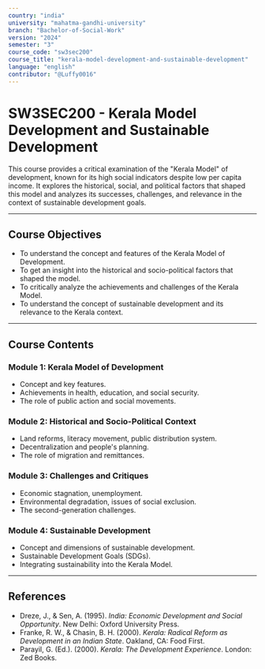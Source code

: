 ```yaml
---
country: "india"
university: "mahatma-gandhi-university"
branch: "Bachelor-of-Social-Work"
version: "2024"
semester: "3"
course_code: "sw3sec200"
course_title: "kerala-model-development-and-sustainable-development"
language: "english"
contributor: "@Luffy0016"
---
```

# SW3SEC200 - Kerala Model Development and Sustainable Development

This course provides a critical examination of the "Kerala Model" of development, known for its high social indicators despite low per capita income. It explores the historical, social, and political factors that shaped this model and analyzes its successes, challenges, and relevance in the context of sustainable development goals.

---
## Course Objectives

* To understand the concept and features of the Kerala Model of Development.
* To get an insight into the historical and socio-political factors that shaped the model.
* To critically analyze the achievements and challenges of the Kerala Model.
* To understand the concept of sustainable development and its relevance to the Kerala context.

---
## Course Contents

### Module 1: Kerala Model of Development
* Concept and key features.
* Achievements in health, education, and social security.
* The role of public action and social movements.

### Module 2: Historical and Socio-Political Context
* Land reforms, literacy movement, public distribution system.
* Decentralization and people's planning.
* The role of migration and remittances.

### Module 3: Challenges and Critiques
* Economic stagnation, unemployment.
* Environmental degradation, issues of social exclusion.
* The second-generation challenges.

### Module 4: Sustainable Development
* Concept and dimensions of sustainable development.
* Sustainable Development Goals (SDGs).
* Integrating sustainability into the Kerala Model.

---
## References
* Dreze, J., & Sen, A. (1995). *India: Economic Development and Social Opportunity*. New Delhi: Oxford University Press.
* Franke, R. W., & Chasin, B. H. (2000). *Kerala: Radical Reform as Development in an Indian State*. Oakland, CA: Food First.
* Parayil, G. (Ed.). (2000). *Kerala: The Development Experience*. London: Zed Books.